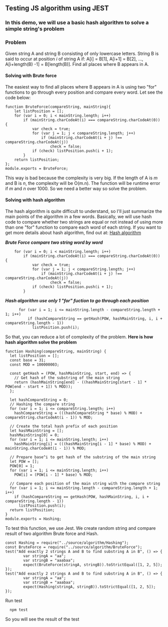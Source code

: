 ## Testing JS algorithm using JEST
### In this demo, we will use a basic hash algorithm to solve a simple string's problem

### Problem
Given string A and string B consisting of only lowercase letters. String B is said to occur at position *i* of string A if: A[i] = B[1], A[i+1] = B[2], ..., A[i+length(B) -1] = B[length(B)]. Find all places where B appears in A.


#### Solving with Brute force

The easiest way to find all places where B appears in A is using two "for" functions to go through every position and compare every word.
Let see the code below:
```JS
function BruteForce(compareString, mainString){
    let listPosition = [];
    for (var i = 0; i < mainString.length; i++)
        if (mainString.charCodeAt(i) === compareString.charCodeAt(0)) {
            var check = true;
            for (var j = 1; j < compareString.length; j++)
                if (mainString.charCodeAt(i + j) !== compareString.charCodeAt(j))
                    check = false;
            if (check) listPosition.push(i + 1);
        }
    return listPosition;
};
module.exports = BruteForce;
```

This way is bad because the complexity is very big. If the length of A is *m* and B is *n*, the complexity will be O(m.n). The function will be runtime error if *m* and *n* over 1000.
So we need a better way so solve the problem.


#### Solving with hash algorithm

The hash algorithm is quite difficult to understand, so I'll just summarize the main points of the algorithm in a few words.
Basically, we will use hash code to compare whether two strings are equal or not instead of using more than one "for" function to compare each word of each string.
If you want to get more details about hash algorithm, find out at: [Hash algorithm](https://vnoi.info/wiki/algo/string/hash.md)

***Brute Force compare two string word by word*** 
```JS
    for (var i = 0; i < mainString.length; i++)
        if (mainString.charCodeAt(i) === compareString.charCodeAt(0)) {
            var check = true;
            for (var j = 1; j < compareString.length; j++)
                if (mainString.charCodeAt(i + j) !== compareString.charCodeAt(j))
                    check = false;
            if (check) listPosition.push(i + 1);
        }
```

***Hash algorithm use only 1 "for" fuction to go through each position***
```JS
      for (var i = 1; i <= mainString.length - compareString.length + 1; i++)
          if (hashCompareString == getHash(POW, hashMainString, i, i + compareString.length - 1))
            listPosition.push(i);
```

So that, you can reduce a lot of complexity of the problem. 
**Here is how hash algorithm solve the problem**
```JS
function Hashing(compareString, mainString) {
  let listPosition = [];
  const base = 31;
  const MOD = 100000003;

  const getHash = (POW, hashMainString, start, end) => {
    // Get hash of the substring of the main string
    return (hashMainString[end] - ((hashMainString[start - 1] * POW[end - start + 1]) % MOD));
  };

  let hashCompareString = 0;
  // Hashing the compare string
  for (var i = 1; i <= compareString.length; i++)
    hashCompareString = (((hashCompareString * base) % MOD) + compareString.charCodeAt(i - 1)) % MOD;

  // Create the total hash prefix of each position
  let hashMainString = [];
  hashMainString[0] = 0;
  for (var i = 1; i <= mainString.length; i++)
    hashMainString[i] = (((hashMainString[i - 1] * base) % MOD) + mainString.charCodeAt(i - 1)) % MOD;

  // Prepare base^i to get hash of the substring of the main string
  let POW = [];
  POW[0] = 1;
  for (var i = 1; i <= mainString.length; i++)
    POW[i] = (POW[i - 1] * base) % MOD;

  // Compare each position of the main string with the compare string
  for (var i = 1; i <= mainString.length - compareString.length + 1; i++)
    if (hashCompareString == getHash(POW, hashMainString, i, i + compareString.length - 1))
      listPosition.push(i);
  return listPosition;
}
module.exports = Hashing;
```

To test this function, we use Jest. We create random string and compare result of two algorithm Brute force and Hash.
```JS
const Hashing = require("../source/algorithm/Hashing");
const BruteForce = require("../source/algorithm/BruteForce");
test("Add exactly 2 strings A and B to find substring A in B", () => {
        var stringA = "aa";
        var stringB = "aaabaa";
        expect(BruteForce(stringA, stringB)).toStrictEqual([1, 2, 5]);
});
test("Add exactly 2 strings A and B to find substring A in B", () => {
        var stringA = "aa";
        var stringB = "aaabaa";
        expect(Hashing(stringA, stringB)).toStrictEqual([1, 2, 5]);
});
```
Run test
```JS
  npm test
```

So you will see the result of the test







